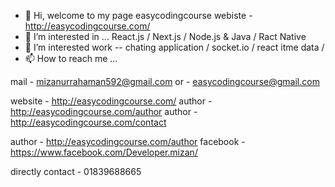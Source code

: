 - 👋 Hi, welcome to my page easycodingcourse  webiste - http://easycodingcourse.com/
- 👀 I’m interested in ...  React.js / Next.js / Node.js & Java / Ract Native
- 💞️ I’m interested work --  chating application / socket.io / react itme data / 
- 📫 How to reach me ...

mail - mizanurrahaman592@gmail.com
or - easycodingcourse@gmail.com

website - http://easycodingcourse.com/
author  - http://easycodingcourse.com/author
author  - http://easycodingcourse.com/contact





author  - http://easycodingcourse.com/author
facebook - https://www.facebook.com/Developer.mizan/


directly contact - 01839688665 

<!---
easycodingcourse is a ✨ special ✨ repository because its `README.md` (this file) appears on your GitHub profile.
You can click the Preview link to take a look at your changes.
--->
